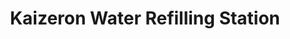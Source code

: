 ---
title: "Kaizeron Water Refilling Station"
url: /itogon/kaizeron-water-refilling-station/
shop: water
---